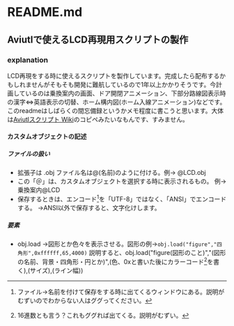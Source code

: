 # README.md
## Aviutlで使えるLCD再現用スクリプトの製作
### explanation
LCD再現をする時に使えるスクリプトを製作しています。完成したら配布するかもしれませんがそもそも開発に難航しているので1年以上かかりそうです。今計画しているのは乗換案内の画面、ドア開閉アニメーション、下部分路線図表示時の漢字⇔英語表示の切替、ホーム構内図(ホーム入線アニメーション)などです。このreadmeはしばらくの間忘備録というかメモ程度に書こうと思います。大体は[Aviutlスクリプト Wiki](https://aviutlscript.wiki.fc2.com/)のコピペみたいなもんです、すみません。
#### カスタムオブジェクトの記述
##### ファイルの扱い
+ 拡張子は .obj ファイル名は@(名前)のように付ける。例→ @LCD.obj
+ この「＠」は、カスタムオブジェクトを選択する時に表示されるもの。 例→乗換案内@LCD
+ 保存するときは、エンコード[^1]を「UTF-8」ではなく、「ANSI」でエンコードする。  →ANSI以外で保存すると、文字化けします。

[^1]: ファイル→名前を付けて保存をする時に出てくるウィンドウにある。説明がむずいのでわからない人はググってください。

##### 要素
+ obj.load  →図形とか色々を表示させる。図形の例→``obj.load("figure","四角形",0xffffff,65,4000)``   説明すると、obj.load("figure(図形のこと)","(図形の名前、背景・四角形・円とか)",(色、0xと書いた後にカラーコード[^2]を書く),(サイズ),(ライン幅))
[^2]: 16進数とも言う？これもググれば出てくる。説明がむずい。
